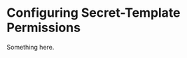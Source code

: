 [title]: # (Configuring Secret-Template Permissions)
[tags]: # (XXX)
[priority]: # (5431)
# Configuring Secret-Template Permissions
Something here.
